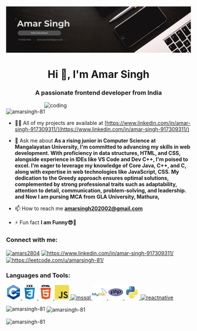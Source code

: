 ![logo](https://github.com/amarsingh-81/amarsingh-81/blob/main/Black%20and%20White%20Modern%20Professional%20Sales%20and%20Marketing%20Profile%20LinkedIn%20Banner%20(1).png)
<h1 align="center">Hi 👋, I'm Amar Singh</h1>
<h3 align="center">A passionate frontend developer from India</h3>
<img align="right" alt="coding" width="400" src="https://media4.giphy.com/media/v1.Y2lkPTc5MGI3NjExaXk2eHEwZzRxcmg5MHhia2t2NDRrbWxucnZnaTdxaXBjeThoMzhxMiZlcD12MV9pbnRlcm5hbF9naWZfYnlfaWQmY3Q9Zw/3oKIPnAiaMCws8nOsE/giphy.gif">


<p align="left"> <img src="https://komarev.com/ghpvc/?username=amarsingh-81&label=Profile%20views&color=0e75b6&style=flat" alt="amarsingh-81" /> </p>

- 👨‍💻 All of my projects are available at [https://www.linkedin.com/in/amar-singh-917309311/](https://www.linkedin.com/in/amar-singh-917309311/)

- 💬 Ask me about **As a rising junior in Computer Science at Mangalayatan University, I'm committed to advancing my skills in web development. With proficiency in data structures, HTML, and CSS, alongside experience in IDEs like VS Code and Dev C++, I'm poised to excel. I'm eager to leverage my knowledge of Core Java, C++, and C, along with expertise in web technologies like JavaScript, CSS. My dedication to the Greedy approach ensures optimal solutions, complemented by strong professional traits such as adaptability, attention to detail, communication, problem-solving, and leadership. and Now I am pursing MCA from GLA University, Mathura,**

- 📫 How to reach me **amarsingh202002@gmail.com**

- ⚡ Fun fact **I am Funny😎🤩**

<h3 align="left">Connect with me:</h3>
<p align="left">
<a href="https://twitter.com/amars2804" target="blank"><img align="center" src="https://raw.githubusercontent.com/rahuldkjain/github-profile-readme-generator/master/src/images/icons/Social/twitter.svg" alt="amars2804" height="30" width="40" /></a>
<a href="https://linkedin.com/in/https://www.linkedin.com/in/amar-singh-917309311/" target="blank"><img align="center" src="https://raw.githubusercontent.com/rahuldkjain/github-profile-readme-generator/master/src/images/icons/Social/linked-in-alt.svg" alt="https://www.linkedin.com/in/amar-singh-917309311/" height="30" width="40" /></a>
<a href="https://www.leetcode.com/https://leetcode.com/u/amarsingh-81/" target="blank"><img align="center" src="https://raw.githubusercontent.com/rahuldkjain/github-profile-readme-generator/master/src/images/icons/Social/leet-code.svg" alt="https://leetcode.com/u/amarsingh-81/" height="30" width="40" /></a>
</p>

<h3 align="left">Languages and Tools:</h3>
<p align="left"> <a href="https://www.w3schools.com/cpp/" target="_blank" rel="noreferrer"> <img src="https://raw.githubusercontent.com/devicons/devicon/master/icons/cplusplus/cplusplus-original.svg" alt="cplusplus" width="40" height="40"/> </a> <a href="https://www.w3schools.com/css/" target="_blank" rel="noreferrer"> <img src="https://raw.githubusercontent.com/devicons/devicon/master/icons/css3/css3-original-wordmark.svg" alt="css3" width="40" height="40"/> </a> <a href="https://www.w3.org/html/" target="_blank" rel="noreferrer"> <img src="https://raw.githubusercontent.com/devicons/devicon/master/icons/html5/html5-original-wordmark.svg" alt="html5" width="40" height="40"/> </a> <a href="https://developer.mozilla.org/en-US/docs/Web/JavaScript" target="_blank" rel="noreferrer"> <img src="https://raw.githubusercontent.com/devicons/devicon/master/icons/javascript/javascript-original.svg" alt="javascript" width="40" height="40"/> </a> <a href="https://www.microsoft.com/en-us/sql-server" target="_blank" rel="noreferrer"> <img src="https://www.svgrepo.com/show/303229/microsoft-sql-server-logo.svg" alt="mssql" width="40" height="40"/> </a> <a href="https://www.mysql.com/" target="_blank" rel="noreferrer"> <img src="https://raw.githubusercontent.com/devicons/devicon/master/icons/mysql/mysql-original-wordmark.svg" alt="mysql" width="40" height="40"/> </a> <a href="https://www.php.net" target="_blank" rel="noreferrer"> <img src="https://raw.githubusercontent.com/devicons/devicon/master/icons/php/php-original.svg" alt="php" width="40" height="40"/> </a> <a href="https://www.python.org" target="_blank" rel="noreferrer"> <img src="https://raw.githubusercontent.com/devicons/devicon/master/icons/python/python-original.svg" alt="python" width="40" height="40"/> </a> <a href="https://reactnative.dev/" target="_blank" rel="noreferrer"> <img src="https://reactnative.dev/img/header_logo.svg" alt="reactnative" width="40" height="40"/> </a> </p>

<p><img align="left" src="https://github-readme-stats.vercel.app/api/top-langs?username=amarsingh-81&show_icons=true&locale=en&layout=compact" alt="amarsingh-81" /></p>

<p>&nbsp;<img align="center" src="https://github-readme-stats.vercel.app/api?username=amarsingh-81&show_icons=true&locale=en" alt="amarsingh-81" /></p>

<p><img align="center" src="https://github-readme-streak-stats.herokuapp.com/?user=amarsingh-81&" alt="amarsingh-81" /></p>

